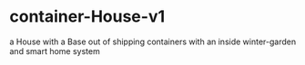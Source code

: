 # container-House-v1
a House with a Base out of shipping containers with an inside winter-garden and smart home system
